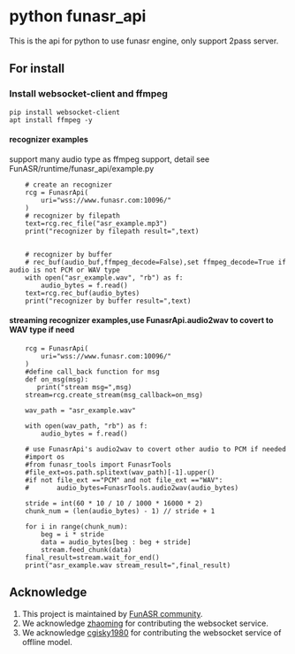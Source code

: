# python funasr_api

This is the api for python to use funasr engine, only support 2pass server.

## For install

### Install websocket-client and ffmpeg

```shell
pip install websocket-client
apt install ffmpeg -y
```


#### recognizer examples
support many audio type as ffmpeg support, detail see FunASR/runtime/funasr_api/example.py
```shell
    # create an recognizer
    rcg = FunasrApi(
        uri="wss://www.funasr.com:10096/"
    )
    # recognizer by filepath
    text=rcg.rec_file("asr_example.mp3")
    print("recognizer by filepath result=",text)
    
    
    # recognizer by buffer
	# rec_buf(audio_buf,ffmpeg_decode=False),set ffmpeg_decode=True if audio is not PCM or WAV type
    with open("asr_example.wav", "rb") as f:
        audio_bytes = f.read()
    text=rcg.rec_buf(audio_bytes)
    print("recognizer by buffer result=",text)
```

#### streaming recognizer examples,use FunasrApi.audio2wav to covert to WAV type if need

```shell
    rcg = FunasrApi(
        uri="wss://www.funasr.com:10096/"
    )
    #define call_back function for msg 
    def on_msg(msg):
       print("stream msg=",msg)
    stream=rcg.create_stream(msg_callback=on_msg)
    
    wav_path = "asr_example.wav"

    with open(wav_path, "rb") as f:
        audio_bytes = f.read()
        
    # use FunasrApi's audio2wav to covert other audio to PCM if needed
    #import os
    #from funasr_tools import FunasrTools
    #file_ext=os.path.splitext(wav_path)[-1].upper()
    #if not file_ext =="PCM" and not file_ext =="WAV":
    #       audio_bytes=FunasrTools.audio2wav(audio_bytes)
    
    stride = int(60 * 10 / 10 / 1000 * 16000 * 2)
    chunk_num = (len(audio_bytes) - 1) // stride + 1

    for i in range(chunk_num):
        beg = i * stride
        data = audio_bytes[beg : beg + stride]
        stream.feed_chunk(data)
    final_result=stream.wait_for_end()
    print("asr_example.wav stream_result=",final_result)
```

## Acknowledge
1. This project is maintained by [FunASR community](https://github.com/alibaba-damo-academy/FunASR).
2. We acknowledge [zhaoming](https://github.com/zhaomingwork/FunASR/tree/fix_bug_for_python_websocket) for contributing the websocket service.
3. We acknowledge [cgisky1980](https://github.com/cgisky1980/FunASR) for contributing the websocket service of offline model.
